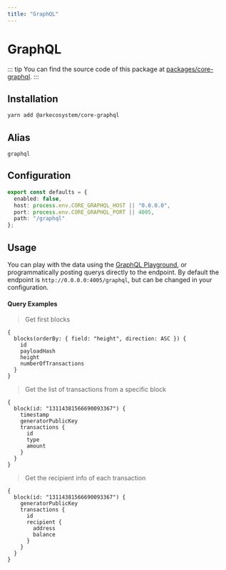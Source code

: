 ```yaml
---
title: "GraphQL"
---
```


# GraphQL

::: tip
You can find the source code of this package at [packages/core-graphql](https://github.com/ARKEcosystem/core/tree/develop/packages/core-graphql).
:::

## Installation

```bash
yarn add @arkecosystem/core-graphql
```

## Alias

`graphql`

## Configuration

```ts
export const defaults = {
  enabled: false,
  host: process.env.CORE_GRAPHQL_HOST || "0.0.0.0",
  port: process.env.CORE_GRAPHQL_PORT || 4005,
  path: "/graphql"
};
```

## Usage

You can play with the data using the [GraphQL Playground](https://github.com/prisma/graphql-playground), or programmatically posting querys directly to the endpoint. By default the endpoint is `http://0.0.0.0:4005/graphql`, but can be changed in your configuration.

#### Query Examples

> Get first blocks

```
{
  blocks(orderBy: { field: "height", direction: ASC }) {
    id
    payloadHash
    height
    numberOfTransactions
  }
}
```

> Get the list of transactions from a specific block

```
{
  block(id: "13114381566690093367") {
    timestamp
    generatorPublicKey
    transactions {
      id
      type
      amount
    }
  }
}
```

> Get the recipient info of each transaction

```
{
  block(id: "13114381566690093367") {
    generatorPublicKey
    transactions {
      id
      recipient {
        address
        balance
      }
    }
  }
}
```
